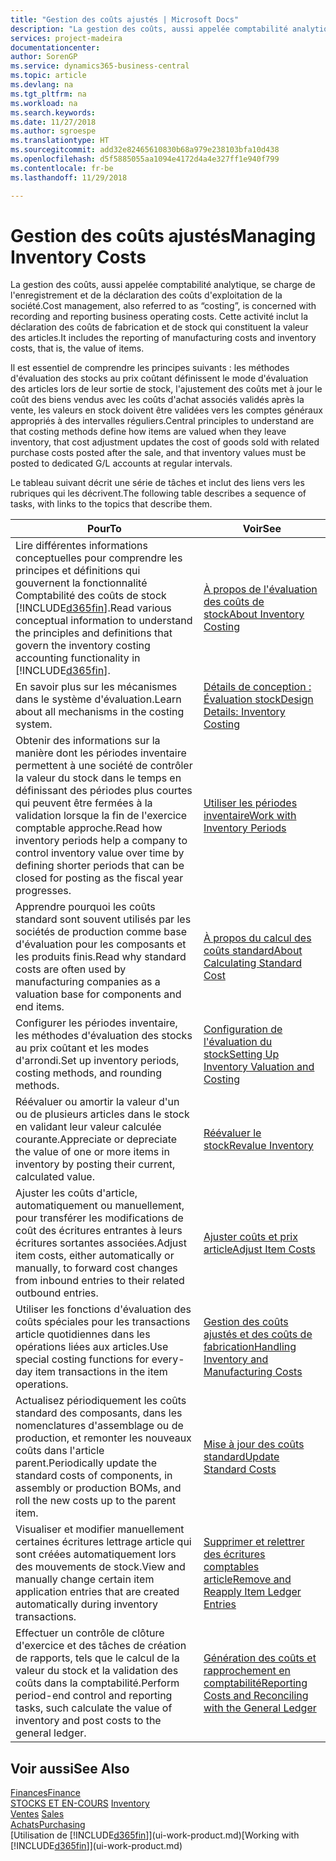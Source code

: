 ```yaml
---
title: "Gestion des coûts ajustés | Microsoft Docs"
description: "La gestion des coûts, aussi appelée comptabilité analytique, se charge de l'enregistrement et de la déclaration des coûts d'exploitation de la société. Cette activité inclut la déclaration des coûts de fabrication et de stock qui constituent la valeur des articles."
services: project-madeira
documentationcenter: 
author: SorenGP
ms.service: dynamics365-business-central
ms.topic: article
ms.devlang: na
ms.tgt_pltfrm: na
ms.workload: na
ms.search.keywords: 
ms.date: 11/27/2018
ms.author: sgroespe
ms.translationtype: HT
ms.sourcegitcommit: add32e82465610830b68a979e238103bfa10d438
ms.openlocfilehash: d5f5885055aa1094e4172d4a4e327ff1e940f799
ms.contentlocale: fr-be
ms.lasthandoff: 11/29/2018

---
```

# <a name="managing-inventory-costs"></a><span data-ttu-id="46047-104">Gestion des coûts ajustés</span><span class="sxs-lookup"><span data-stu-id="46047-104">Managing Inventory Costs</span></span>
<span data-ttu-id="46047-105">La gestion des coûts, aussi appelée comptabilité analytique, se charge de l'enregistrement et de la déclaration des coûts d'exploitation de la société.</span><span class="sxs-lookup"><span data-stu-id="46047-105">Cost management, also referred to as “costing”, is concerned with recording and reporting business operating costs.</span></span> <span data-ttu-id="46047-106">Cette activité inclut la déclaration des coûts de fabrication et de stock qui constituent la valeur des articles.</span><span class="sxs-lookup"><span data-stu-id="46047-106">It includes the reporting of manufacturing costs and inventory costs, that is, the value of items.</span></span>   

<span data-ttu-id="46047-107">Il est essentiel de comprendre les principes suivants : les méthodes d'évaluation des stocks au prix coûtant définissent le mode d'évaluation des articles lors de leur sortie de stock, l'ajustement des coûts met à jour le coût des biens vendus avec les coûts d'achat associés validés après la vente, les valeurs en stock doivent être validées vers les comptes généraux appropriés à des intervalles réguliers.</span><span class="sxs-lookup"><span data-stu-id="46047-107">Central principles to understand are that costing methods define how items are valued when they leave inventory, that cost adjustment updates the cost of goods sold with related purchase costs posted after the sale, and that inventory values must be posted to dedicated G/L accounts at regular intervals.</span></span>

<span data-ttu-id="46047-108">Le tableau suivant décrit une série de tâches et inclut des liens vers les rubriques qui les décrivent.</span><span class="sxs-lookup"><span data-stu-id="46047-108">The following table describes a sequence of tasks, with links to the topics that describe them.</span></span>

|<span data-ttu-id="46047-109">**Pour**</span><span class="sxs-lookup"><span data-stu-id="46047-109">**To**</span></span>|<span data-ttu-id="46047-110">**Voir**</span><span class="sxs-lookup"><span data-stu-id="46047-110">**See**</span></span>|  
|------------|-------------|  
|<span data-ttu-id="46047-111">Lire différentes informations conceptuelles pour comprendre les principes et définitions qui gouvernent la fonctionnalité Comptabilité des coûts de stock [!INCLUDE[d365fin](includes/d365fin_md.md)].</span><span class="sxs-lookup"><span data-stu-id="46047-111">Read various conceptual information to understand the principles and definitions that govern the inventory costing accounting functionality in [!INCLUDE[d365fin](includes/d365fin_md.md)].</span></span>|[<span data-ttu-id="46047-112">À propos de l'évaluation des coûts de stock</span><span class="sxs-lookup"><span data-stu-id="46047-112">About Inventory Costing</span></span>](finance-learn-about-costing.md)|  
|<span data-ttu-id="46047-113">En savoir plus sur les mécanismes dans le système d'évaluation.</span><span class="sxs-lookup"><span data-stu-id="46047-113">Learn about all mechanisms in the costing system.</span></span>|[<span data-ttu-id="46047-114">Détails de conception : Évaluation stock</span><span class="sxs-lookup"><span data-stu-id="46047-114">Design Details: Inventory Costing</span></span>](design-details-inventory-costing.md)|
|<span data-ttu-id="46047-115">Obtenir des informations sur la manière dont les périodes inventaire permettent à une société de contrôler la valeur du stock dans le temps en définissant des périodes plus courtes qui peuvent être fermées à la validation lorsque la fin de l'exercice comptable approche.</span><span class="sxs-lookup"><span data-stu-id="46047-115">Read how inventory periods help a company to control inventory value over time by defining shorter periods that can be closed for posting as the fiscal year progresses.</span></span>|[<span data-ttu-id="46047-116">Utiliser les périodes inventaire</span><span class="sxs-lookup"><span data-stu-id="46047-116">Work with Inventory Periods</span></span>](finance-how-to-work-with-inventory-periods.md)|
|<span data-ttu-id="46047-117">Apprendre pourquoi les coûts standard sont souvent utilisés par les sociétés de production comme base d'évaluation pour les composants et les produits finis.</span><span class="sxs-lookup"><span data-stu-id="46047-117">Read why standard costs are often used by manufacturing companies as a valuation base for components and end items.</span></span>|[<span data-ttu-id="46047-118">À propos du calcul des coûts standard</span><span class="sxs-lookup"><span data-stu-id="46047-118">About Calculating Standard Cost</span></span>](finance-about-calculating-standard-cost.md)|
|<span data-ttu-id="46047-119">Configurer les périodes inventaire, les méthodes d'évaluation des stocks au prix coûtant et les modes d'arrondi.</span><span class="sxs-lookup"><span data-stu-id="46047-119">Set up inventory periods, costing methods, and rounding methods.</span></span>|[<span data-ttu-id="46047-120">Configuration de l'évaluation du stock</span><span class="sxs-lookup"><span data-stu-id="46047-120">Setting Up Inventory Valuation and Costing</span></span>](finance-set-up-inventory-valuation-and-costing.md)|
|<span data-ttu-id="46047-121">Réévaluer ou amortir la valeur d'un ou de plusieurs articles dans le stock en validant leur valeur calculée courante.</span><span class="sxs-lookup"><span data-stu-id="46047-121">Appreciate or depreciate the value of one or more items in inventory by posting their current, calculated value.</span></span>|[<span data-ttu-id="46047-122">Réévaluer le stock</span><span class="sxs-lookup"><span data-stu-id="46047-122">Revalue Inventory</span></span>](inventory-how-revalue-inventory.md)|
|<span data-ttu-id="46047-123">Ajuster les coûts d'article, automatiquement ou manuellement, pour transférer les modifications de coût des écritures entrantes à leurs écritures sortantes associées.</span><span class="sxs-lookup"><span data-stu-id="46047-123">Adjust item costs, either automatically or manually, to forward cost changes from inbound entries to their related outbound entries.</span></span>|[<span data-ttu-id="46047-124">Ajuster coûts et prix article</span><span class="sxs-lookup"><span data-stu-id="46047-124">Adjust Item Costs</span></span>](inventory-how-adjust-item-costs.md)|
|<span data-ttu-id="46047-125">Utiliser les fonctions d'évaluation des coûts spéciales pour les transactions article quotidiennes dans les opérations liées aux articles.</span><span class="sxs-lookup"><span data-stu-id="46047-125">Use special costing functions for every-day item transactions in the item operations.</span></span>|[<span data-ttu-id="46047-126">Gestion des coûts ajustés et des coûts de fabrication</span><span class="sxs-lookup"><span data-stu-id="46047-126">Handling Inventory and Manufacturing Costs</span></span>](finance-handle-inventory-and-manufacturing-costs.md)|  
|<span data-ttu-id="46047-127">Actualisez périodiquement les coûts standard des composants, dans les nomenclatures d'assemblage ou de production, et remonter les nouveaux coûts dans l'article parent.</span><span class="sxs-lookup"><span data-stu-id="46047-127">Periodically update the standard costs of components, in assembly or production BOMs, and roll the new costs up to the parent item.</span></span>|[<span data-ttu-id="46047-128">Mise à jour des coûts standard</span><span class="sxs-lookup"><span data-stu-id="46047-128">Update Standard Costs</span></span>](finance-how-to-update-standard-costs.md)|
|<span data-ttu-id="46047-129">Visualiser et modifier manuellement certaines écritures lettrage article qui sont créées automatiquement lors des mouvements de stock.</span><span class="sxs-lookup"><span data-stu-id="46047-129">View and manually change certain item application entries that are created automatically during inventory transactions.</span></span>|[<span data-ttu-id="46047-130">Supprimer et relettrer des écritures comptables article</span><span class="sxs-lookup"><span data-stu-id="46047-130">Remove and Reapply Item Ledger Entries</span></span>](finance-how-to-remove-and-reapply-item-entries.md)|
|<span data-ttu-id="46047-131">Effectuer un contrôle de clôture d'exercice et des tâches de création de rapports, tels que le calcul de la valeur du stock et la validation des coûts dans la comptabilité.</span><span class="sxs-lookup"><span data-stu-id="46047-131">Perform period-end control and reporting tasks, such calculate the value of inventory and post costs to the general ledger.</span></span>|[<span data-ttu-id="46047-132">Génération des coûts et rapprochement en comptabilité</span><span class="sxs-lookup"><span data-stu-id="46047-132">Reporting Costs and Reconciling with the General Ledger</span></span>](finance-report-costs-and-reconcile-with-the-general-ledger.md)|

## <a name="see-also"></a><span data-ttu-id="46047-133">Voir aussi</span><span class="sxs-lookup"><span data-stu-id="46047-133">See Also</span></span>  
 [<span data-ttu-id="46047-134">Finances</span><span class="sxs-lookup"><span data-stu-id="46047-134">Finance</span></span>](finance.md)  
 <span data-ttu-id="46047-135">[STOCKS ET EN-COURS](inventory-manage-inventory.md) </span><span class="sxs-lookup"><span data-stu-id="46047-135">[Inventory](inventory-manage-inventory.md) </span></span>  
 <span data-ttu-id="46047-136">[Ventes](sales-manage-sales.md) </span><span class="sxs-lookup"><span data-stu-id="46047-136">[Sales](sales-manage-sales.md) </span></span>  
 [<span data-ttu-id="46047-137">Achats</span><span class="sxs-lookup"><span data-stu-id="46047-137">Purchasing</span></span>](purchasing-manage-purchasing.md)  
 <span data-ttu-id="46047-138">[Utilisation de [!INCLUDE[d365fin](includes/d365fin_md.md)]](ui-work-product.md)</span><span class="sxs-lookup"><span data-stu-id="46047-138">[Working with [!INCLUDE[d365fin](includes/d365fin_md.md)]](ui-work-product.md)</span></span>

